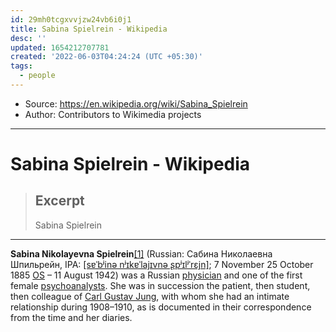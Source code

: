 ```yaml
---
id: 29mh0tcgxvvjzw24vb6i0j1
title: Sabina Spielrein - Wikipedia
desc: ''
updated: 1654212707781
created: '2022-06-03T04:24:24 (UTC +05:30)'
tags:
  - people
---
```


- Source: https://en.wikipedia.org/wiki/Sabina_Spielrein
- Author: Contributors to Wikimedia projects

***

# Sabina Spielrein - Wikipedia

> ## Excerpt
> Sabina Spielrein

---
**Sabina Nikolayevna Spielrein**[\[1\]](https://en.wikipedia.org/wiki/Sabina_Spielrein#cite_note-1) (Russian: Сабина Николаевна Шпильрейн, IPA: [\[sɐˈbʲinə nʲɪkɐˈlajɪvnə ʂpʲɪlʲˈrɛjn\]](https://en.wikipedia.org/wiki/Help:IPA/Russian "Help:IPA/Russian"); 7 November 25 October 1885 [OS](https://en.wikipedia.org/wiki/Adoption_of_the_Gregorian_calendar#Adoption_in_Eastern_Europe "Adoption of the Gregorian calendar") – 11 August 1942) was a Russian [physician](https://en.wikipedia.org/wiki/Physician "Physician") and one of the first female [psychoanalysts](https://en.wikipedia.org/wiki/Psychoanalysis "Psychoanalysis"). She was in succession the patient, then student, then colleague of [Carl Gustav Jung](https://en.wikipedia.org/wiki/Carl_Gustav_Jung "Carl Gustav Jung"), with whom she had an intimate relationship during 1908–1910, as is documented in their correspondence from the time and her diaries.
